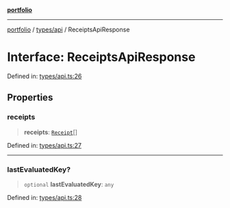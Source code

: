 [**portfolio**](../../../README.md)

***

[portfolio](../../../modules.md) / [types/api](../README.md) / ReceiptsApiResponse

# Interface: ReceiptsApiResponse

Defined in: [types/api.ts:26](https://github.com/tnorlund/Portfolio/blob/a003f061f44e21274785ba9621407845c0cb35bf/portfolio/types/api.ts#L26)

## Properties

### receipts

> **receipts**: [`Receipt`](Receipt.md)[]

Defined in: [types/api.ts:27](https://github.com/tnorlund/Portfolio/blob/a003f061f44e21274785ba9621407845c0cb35bf/portfolio/types/api.ts#L27)

***

### lastEvaluatedKey?

> `optional` **lastEvaluatedKey**: `any`

Defined in: [types/api.ts:28](https://github.com/tnorlund/Portfolio/blob/a003f061f44e21274785ba9621407845c0cb35bf/portfolio/types/api.ts#L28)

